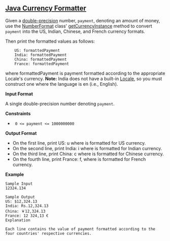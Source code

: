 ## [Java Currency Formatter](https://www.hackerrank.com/challenges/java-currency-formatter)

Given a [double-precision](https://en.wikipedia.org/wiki/Double-precision_floating-point_format) number, `payment`, denoting an amount of money, use the [NumberFormat](https://docs.oracle.com/javase/8/docs/api/java/text/NumberFormat.html) class' [getCurrencyInstance](https://docs.oracle.com/javase/8/docs/api/java/text/NumberFormat.html#getCurrencyInstance-java.util.Locale-) method to convert `payment` into the US, Indian, Chinese, and French currency formats. 

Then print the formatted values as follows:
````
    US: formattedPayment
    India: formattedPayment
    China: formattedPayment
    France: formattedPayment
````
where formattedPayment is payment formatted according to the appropriate Locale's currency.
**Note:**  India does not have a built-in [Locale](https://docs.oracle.com/javase/8/docs/api/java/util/Locale.html), so you must construct one where the language is en (i.e., English).

**Input Format**

A single double-precision number denoting `payment`.

**Constraints**
* ` 0 <= payment <= 1000000000`

**Output Format**
* On the first line, print US: u where  is  formatted for US currency.
* On the second line, print India: i where  is  formatted for Indian currency.
* On the third line, print China: c where  is  formatted for Chinese currency.
* On the fourth line, print France: f, where  is  formatted for French currency.

**Example**
````
Sample Input
12324.134

Sample Output
US: $12,324.13
India: Rs.12,324.13
China: ￥12,324.13
France: 12 324,13 €
Explanation

Each line contains the value of payment formatted according to the four countries' respective currencies.
````